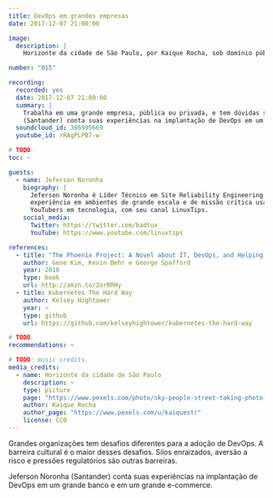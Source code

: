 ```yaml
---
title: DevOps em grandes empresas
date: 2017-12-07 21:00:00

image:
  description: |
    Horizonte da cidade de São Paulo, por Kaique Rocha, sob domínio público.

number: "015"

recording:
  recorded: yes
  date: 2017-12-07 21:00:00
  summary: |
    Trabalha em uma grande empresa, pública ou privada, e tem dúvidas sobre como implantar DevOps? Jeferson Noronha
    (Santander) conta suas experiências na implantação de DevOps em um grande banco e em um grande e-commerce.
  soundcloud_id: 366995669
  youtube_id: rRAgPLPB7-w

# TODO.
toc: ~

guests:
  - name: Jeferson Noronha
    biography: |
      Jeferson Noronha é Líder Técnico em Site Reliability Engineering no Santander. Possui mais de 15 anos de
      experiência em ambientes de grande escala e de missão crítica usando Linux e Unix. É um dos mais famososos
      YouTubers em tecnologia, com seu canal LinuxTips. 
    social_media:
      Twitter: https://twitter.com/badtux_
      YouTube: https://www.youtube.com/linuxtips

references:
  - title: "The Phoenix Project: A Novel about IT, DevOps, and Helping Your Business Win"
    author: Gene Kim, Kevin Behr e George Spafford
    year: 2018
    type: book
    url: http://amzn.to/2orRRHy
  - title: Kubernetes The Hard Way
    author: Kelsey Hightower
    year: ~
    type: github
    url: https://github.com/kelseyhightower/kubernetes-the-hard-way

# TODO.
recommendations: ~

# TODO: music credits.
media_credits:
  - name: Horizonte da cidade de São Paulo
    description: ~
    type: picture
    page: "https://www.pexels.com/photo/sky-people-street-taking-photo-97906"
    author: Kaique Rocha
    author_page: "https://www.pexels.com/u/kaiquestr"
    license: CC0
---
```


Grandes organizações tem desafios diferentes para a adoção de DevOps. A barreira cultural é o maior desses desafios.
Silos enraizados, aversão a risco e pressões regulatórios são outras barreiras.

Jeferson Noronha (Santander) conta suas experiências na implantação de DevOps em um grande banco e em um grande
e-commerce.
